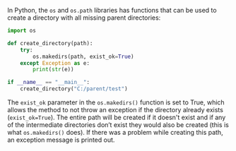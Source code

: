 In Python, the `os` and `os.path` libraries has functions that can be used to create a directory with all missing parent directories:

```python
import os

def create_directory(path):
    try:
        os.makedirs(path, exist_ok=True)
    except Exception as e:
        print(str(e))

if __name__ == "__main__":
    create_directory("C:/parent/test")
```
The `exist_ok` parameter in the `os.makedirs()` function is set to True, which allows the method to not throw an exception if the directory already exists (`exist_ok=True`). The entire path will be created if it doesn't exist and if any of the intermediate directories don’t exist they would also be created (this is what `os.makedirs()` does). If there was a problem while creating this path, an exception message is printed out.
